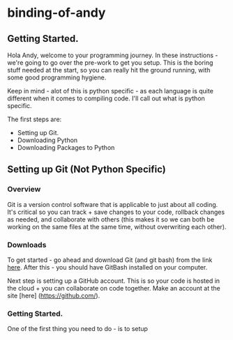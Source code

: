# binding-of-andy

## Getting Started.
Hola Andy, welcome to your programming journey. In these instructions - we're going to go over the pre-work to get you setup. This is the boring stuff needed at the start, so you can really hit the ground running, with some good programming hygiene.

Keep in mind - alot of this is python specific - as each language is quite different when it comes to compiling code. I'll call out what is python specific.

The first steps are:
- Setting up Git.
- Downloading Python
- Downloading Packages to Python

## Setting up Git (Not Python Specific)

### Overview
Git is a version control software that is applicable to just about all coding. It's critical so you can track + save changes to your code, rollback changes as needed, and collaborate with others (this makes it so we can both be working on the same files at the same time, without overwriting each other).

### Downloads
To get started - go ahead and download Git (and git bash) from the link [here](https://git-scm.com/). After this - you should have GitBash installed on your computer.

Next step is setting up a GitHub account. This is so your code is hosted in the cloud + you can collaborate on code together. Make an account at the site [here] (https://github.com/).

### Getting Started.
One of the first thing you need to do - is to setup 